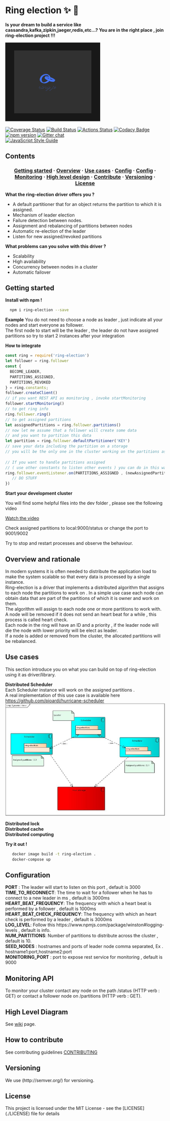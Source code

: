 # Ring election :sparkles:  :dizzy:

<strong>Is your dream to build a service like cassandra,kafka,zipkin,jaeger,redis,etc...? You are in the right place , join ring-election project !!! </strong> <br>

<div align="left">
   <img src="doc/logo.png" width="300" height="250"/>
</div>

[![Coverage Status](https://coveralls.io/repos/github/pioardi/ring-election/badge.svg?branch=master)](https://coveralls.io/github/pioardi/ring-election?branch=master)
[![Build Status](https://travis-ci.org/pioardi/ring-election.svg?branch=master)](https://travis-ci.org/pioardi/ring-election)
[![Actions Status](https://github.com/pioardi/ring-election/workflows/Node%20CI/badge.svg)](https://github.com/pioardi/ring-election/actions)
[![Codacy Badge](https://api.codacy.com/project/badge/Grade/9eaceda32d104341879e3ece48595d1b)](https://www.codacy.com/app/alessandroardizio94/ring-election?utm_source=github.com&amp;utm_medium=referral&amp;utm_content=pioardi/ring-election&amp;utm_campaign=Badge_Grade)
<a href="https://badge.fury.io/js/ring-election"><img src="https://badge.fury.io/js/ring-election.svg" alt="npm version" height="18"></a>
[![Gitter chat](https://badges.gitter.im/gitterHQ/gitter.png)](https://gitter.im/ring-election)<br>
[![JavaScript Style Guide](https://cdn.rawgit.com/standard/standard/master/badge.svg)](https://github.com/standard/standard)

<h2>Contents </h2>
<h3 align="center">
  <a href="#gs">Getting started</a>
  <span> · </span>
  <a href="#overview">Overview</a>
  <span> · </span>
  <a href="#usecases">Use cases</a>
  <span> · </span>
  <a href="#config">Config</a>
  <span> · </span>
  <a href="#config">Config</a>
  <span> · </span>
  <a href="#monitoring">Monitoring</a>
  <span> · </span>
  <a href="#hld">High level design</a>
  <span> · </span>
  <a href="#contribute">Contribute</a>
  <span> · </span>
  <a href="#versioning">Versioning</a>
  <span> · </span>
  <a href="#license">License</a>
</h3>

<strong>What the ring-election driver offers you ?</strong><br>

- A default partitioner that for an object returns the partition to which it is assigned.<br>
- Mechanism of leader election<br>
- Failure detection between nodes.<br>
- Assignment and rebalancing of partitions between nodes<br>
- Automatic re-election of the leader<br>
- Listen for new assigned/revoked partitions <br>

<strong>What problems can you solve with this driver ?</strong><br>
- Scalability<br>
- High availability<br>
- Concurrency between nodes in a cluster<br>
- Automatic failover<br>

<h2 id="gs">Getting started</h2>
<strong> Install with npm ! </strong>

```bash
  npm i ring-election --save
```

<strong>Example</strong>
You do not need to choose a node as leader , just indicate all your nodes and start everyone as follower.<br>
The first node to start will be the leader , the leader do not have assigned partitions so try to start 2 instances after your integration<br>

<strong>How to integrate</strong><br>

```javascript
const ring = require('ring-election')
let follower = ring.follower
const {
  BECOME_LEADER,
  PARTITIONS_ASSIGNED,
  PARTITIONS_REVOKED
} = ring.constants;
follower.createClient()
// if you want REST API as monitoring , invoke startMonitoring
follower.startMonitoring()
// to get ring info
ring.follower.ring()
// to get assigned partitions
let assignedPartitions = ring.follower.partitions()
// now let me assume that a follower will create some data
// and you want to partition this data
let partition = ring.follower.defaultPartitioner('KEY')
// save your data including the partition on a storage
// you will be the only one in the cluster working on the partitions assigned to you.

// If you want to handle partitions assigned
// ( use other constants to listen other events ) you can do in this way.
ring.follower.eventListener.on(PARTITIONS_ASSIGNED , (newAssignedPartitions) => {
   // DO STUFF
})
```


<strong>Start your development cluster</strong><br>

You will find some helpful files into the dev folder , please see the following video <br>

[Watch the video](https://www.youtube.com/embed/5keF_OVXGLM?controls=0)


Check assigned partitions to local:9000/status or change the port to 9001/9002 <br>


Try to stop and restart processes and observe the behaviour.<br>
<h2 id="overview">Overview and rationale</h2>
In modern systems it is often needed to distribute the application load to make the system scalable so that every data is processed by a single instance. <br>
Ring-election is a driver that implements a distributed algorithm that assigns to each node the partitions to work on .
In a simple use case each node can obtain data that are part of the partitions of which it is owner and work on them. <br>
The algorithm will assign to each node one or more partitions to work with.<br>
A node will be removed if it does not send an heart beat for a while , this process is called heart check.<br>
Each node in the ring will have an ID and a priority , if the leader node will die the node with lower priority will be elect as leader. <br>
If a node is added or removed from the cluster, the allocated partitions will be rebalanced.


   
<h2 id="usecases">Use cases</h2>

This section introduce you on what you can build on top of ring-election using it as driver/library. <br>

<strong>Distributed Scheduler</strong><br>
Each Scheduler instance will work on the assigned partitions .<br>
A real implementation of this use case is available here https://github.com/pioardi/hurricane-scheduler <br>
![Dynamic diagram](doc/Ring-Scheduler-Use-Case.jpg)


<strong>Distributed lock</strong><br>
<strong>Distributed cache</strong><br>
<strong>Distributed computing</strong><br>   



<strong> Try it out ! </strong>
```bash
   docker image build -t ring-election .
   docker-compose up
```

<h2 id="config"> Configuration </h2>
 <strong>PORT</strong> : The leader will start to listen on this port , default is 3000 <br>
  <strong>TIME_TO_RECONNECT</strong>: The time to wait for a follower when he has to connect to a new leader in ms , default is 3000ms <br>
  <strong>HEART_BEAT_FREQUENCY</strong>: The frequency with which a heart beat is performed by a follower , default is 1000ms <br>
  <strong>HEART_BEAT_CHECK_FREQUENCY</strong>: The frequency with which an heart check is performed by a leader , default is 3000ms <br>
  <strong>LOG_LEVEL</strong>: Follow this https://www.npmjs.com/package/winston#logging-levels , default is info.<br>
  <strong>NUM_PARTITIONS</strong>: Number of partitions to distribute across the cluster , default is 10. <br>
  <strong>SEED_NODES</strong> : hostnames and ports of leader node comma separated, Ex . hostname1:port,hostname2:port <br>
  <strong>MONITORING_PORT</strong> : port to expose rest service for monitoring , default is 9000<br>

<h2 id="monitoring"> Monitoring API </h2>
To monitor your cluster contact any node on the path /status (HTTP verb :  GET) or contact a follower node on /partitions (HTTP verb :  GET). <br>

<h2 id="hld">High Level Diagram</h2>

See <a href="https://github.com/pioardi/ring-election/wiki/How-work-under-the-hood">wiki</a> page.

<h2 id="contribute">How to contribute</h2>

See contributing guidelines [CONTRIBUTING](./CONTRIBUTING.md)


<h2 id="versioning">Versioning</h2>
We use (http://semver.org/) for versioning.

<h2 id="license">License</h2>
This project is licensed under the MIT License - see the [LICENSE](./LICENSE) file for details
